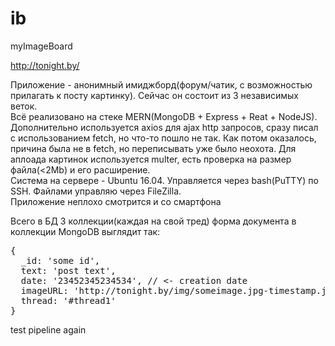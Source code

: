# ib
myImageBoard

http://tonight.by/

Приложение - анонимный имиджборд(форум/чатик, с возможностью прилагать к посту картинку). Сейчас он состоит из 3 независимых веток.<br>
Всё реализовано на стеке MERN(MongoDB + Express + Reat + NodeJS). Дополнительно используется axios для ajax http запросов, сразу писал с использованием fetch, но что-то пошло не так. Как потом оказалось, причина была не в fetch, но переписывать уже было неохота. Для аплоада картинок используется multer, есть проверка на размер файла(<2Mb) и его расширение.<br>
Система на сервере - Ubuntu 16.04. Управляется через bash(PuTTY) по SSH. Файлами управляю через FileZilla.<br>
Приложение неплохо смотрится и со смартфона<br>

Всего в БД 3 коллекции(каждая на свой тред) форма документа в коллекции MongoDB выглядит так:
<pre>
{
  _id: 'some id',
  text: 'post text',
  date: '23452345234534', // <- creation date
  imageURL: 'http://tonight.by/img/someimage.jpg-timestamp.jpg', 
  thread: '#thread1'
}
</pre>
test pipeline again
